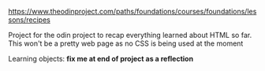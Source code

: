 https://www.theodinproject.com/paths/foundations/courses/foundations/lessons/recipes

Project for the odin project to recap everything learned about HTML so far. This won't be a pretty web page as no CSS is being used at the moment

Learning objects: 
**fix me at end of project as a reflection**
